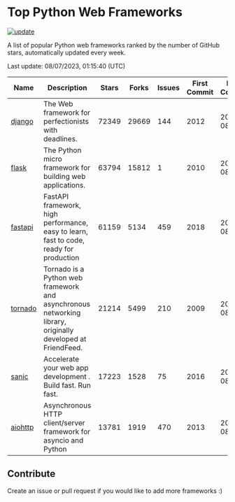 # Top Python Web Frameworks

[![update](https://github.com/sunnysid3up/python-web-frameworks/actions/workflows/update.yml/badge.svg)](https://github.com/sunnysid3up/python-web-frameworks/actions/workflows/update.yml)

A list of popular Python web frameworks ranked by the number of GitHub stars, automatically updated every week.

Last update: 08/07/2023, 01:15:40 (UTC)

| Name          | Description          | Stars                     | Forks          | Issues               | First Commit        | Last Commit         |
|---------------|----------------------|---------------------------|----------------|----------------------|---------------------|---------------------|
| [django](https://github.com/django/django) | The Web framework for perfectionists with deadlines. | 72349 | 29669 | 144 | 2012 | 2023-08-07 |
| [flask](https://github.com/pallets/flask) | The Python micro framework for building web applications. | 63794 | 15812 | 1 | 2010 | 2023-08-06 |
| [fastapi](https://github.com/tiangolo/fastapi) | FastAPI framework, high performance, easy to learn, fast to code, ready for production | 61159 | 5134 | 459 | 2018 | 2023-08-07 |
| [tornado](https://github.com/tornadoweb/tornado) | Tornado is a Python web framework and asynchronous networking library, originally developed at FriendFeed. | 21214 | 5499 | 210 | 2009 | 2023-08-06 |
| [sanic](https://github.com/sanic-org/sanic) |  Accelerate your web app development . Build fast. Run fast. | 17223 | 1528 | 75 | 2016 | 2023-08-06 |
| [aiohttp](https://github.com/aio-libs/aiohttp) | Asynchronous HTTP client/server framework for asyncio and Python | 13781 | 1919 | 470 | 2013 | 2023-08-06 |

## Contribute 

Create an issue or pull request if you would like to add more frameworks :)